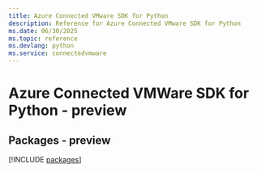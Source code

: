 ```yaml
---
title: Azure Connected VMware SDK for Python
description: Reference for Azure Connected VMware SDK for Python
ms.date: 06/30/2025
ms.topic: reference
ms.devlang: python
ms.service: connectedvmware
---
```

# Azure Connected VMWare SDK for Python - preview
## Packages - preview
[!INCLUDE [packages](connected-vmware-index.md)]